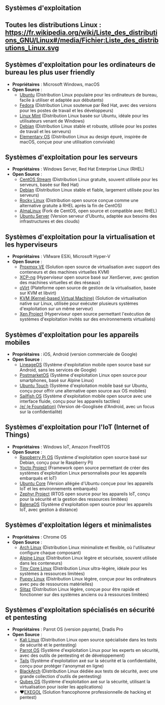 ## Systèmes d'exploitation

## Toutes les distributions Linux : https://fr.wikipedia.org/wiki/Liste_des_distributions_GNU/Linux#/media/Fichier:Liste_des_distributions_Linux.svg


## Systèmes d'exploitation pour les ordinateurs de bureau les plus user friendly
- **Propriétaires** : Microsoft Windows, macOS
- **Open Source** :
  - [Ubuntu](https://ubuntu.com/) (Distribution Linux populaire pour les ordinateurs de bureau, facile à utiliser et adaptée aux débutants)
  - [Fedora](https://getfedora.org/) (Distribution Linux soutenue par Red Hat, avec des versions pour les postes de travail et les développeurs)
  - [Linux Mint](https://linuxmint.com/) (Distribution Linux basée sur Ubuntu, idéale pour les utilisateurs venant de Windows)
  - [Debian](https://www.debian.org/) (Distribution Linux stable et robuste, utilisée pour les postes de travail et les serveurs)
  - [Elementary OS](https://elementary.io/) (Distribution Linux au design épuré, inspirée de macOS, conçue pour une utilisation conviviale)

## Systèmes d'exploitation pour les serveurs
- **Propriétaires** : Windows Server, Red Hat Enterprise Linux (RHEL)
- **Open Source** :
  - [CentOS Stream](https://www.centos.org/) (Distribution Linux gratuite, souvent utilisée pour les serveurs, basée sur Red Hat)
  - [Debian](https://www.debian.org/) (Distribution Linux stable et fiable, largement utilisée pour les serveurs)
  - [Rocky Linux](https://rockylinux.org/) (Distribution open source conçue comme une alternative gratuite à RHEL après la fin de CentOS)
  - [AlmaLinux](https://almalinux.org/) (Fork de CentOS, open source et compatible avec RHEL)
  - [Ubuntu Server](https://ubuntu.com/download/server) (Version serveur d'Ubuntu, adaptée aux besoins des infrastructures et des clouds)

## Systèmes d'exploitation pour la virtualisation et les hyperviseurs
- **Propriétaires** : VMware ESXi, Microsoft Hyper-V
- **Open Source** :
  - [Proxmox VE](https://www.proxmox.com/en/proxmox-ve) (Solution open source de virtualisation avec support des conteneurs et des machines virtuelles KVM)
  - [XCP-ng](https://xcp-ng.org/) (Hyperviseur open source basé sur XenServer, avec gestion des machines virtuelles et des réseaux)
  - [oVirt](https://www.ovirt.org/) (Plateforme open source de gestion de la virtualisation, basée sur KVM et libvirt)
  - [KVM (Kernel-based Virtual Machine)](https://www.linux-kvm.org/) (Solution de virtualisation native sur Linux, utilisée pour exécuter plusieurs systèmes d'exploitation sur un même serveur)
  - [Xen Project](https://xenproject.org/) (Hyperviseur open source permettant l'exécution de systèmes d'exploitation invités sur des environnements virtualisés)

## Systèmes d'exploitation pour les appareils mobiles
- **Propriétaires** : iOS, Android (version commerciale de Google)
- **Open Source** :
  - [LineageOS](https://lineageos.org/) (Système d'exploitation mobile open source basé sur Android, sans les services de Google)
  - [PostmarketOS](https://postmarketos.org/) (Système d'exploitation Linux open source pour smartphones, basé sur Alpine Linux)
  - [Ubuntu Touch](https://ubuntu-touch.io/) (Système d'exploitation mobile basé sur Ubuntu, conçu pour offrir une alternative open source aux OS mobiles)
  - [Sailfish OS](https://sailfishos.org/) (Système d'exploitation mobile open source avec une interface fluide, conçu pour les appareils tactiles)
  - [/e/ (e Foundation)](https://e.foundation/) (Version dé-Googlisée d'Android, avec un focus sur la confidentialité)

## Systèmes d'exploitation pour l'IoT (Internet of Things)
- **Propriétaires** : Windows IoT, Amazon FreeRTOS
- **Open Source** :
  - [Raspberry Pi OS](https://www.raspberrypi.org/software/) (Système d'exploitation open source basé sur Debian, conçu pour le Raspberry Pi)
  - [Yocto Project](https://www.yoctoproject.org/) (Framework open source permettant de créer des systèmes d'exploitation Linux personnalisés pour les appareils embarqués et IoT)
  - [Ubuntu Core](https://ubuntu.com/core) (Version allégée d'Ubuntu conçue pour les appareils IoT et les environnements embarqués)
  - [Zephyr Project](https://www.zephyrproject.org/) (RTOS open source pour les appareils IoT, conçu pour la sécurité et la gestion des ressources limitées)
  - [BalenaOS](https://www.balena.io/os/) (Système d'exploitation open source pour les appareils IoT, avec gestion à distance)

## Systèmes d'exploitation légers et minimalistes
- **Propriétaires** : Chrome OS
- **Open Source** :
  - [Arch Linux](https://www.archlinux.org/) (Distribution Linux minimaliste et flexible, où l'utilisateur configure chaque composant)
  - [Alpine Linux](https://alpinelinux.org/) (Distribution Linux légère et sécurisée, souvent utilisée dans les conteneurs)
  - [Tiny Core Linux](http://tinycorelinux.net/) (Distribution Linux ultra-légère, idéale pour les systèmes à ressources limitées)
  - [Puppy Linux](http://puppylinux.com/) (Distribution Linux légère, conçue pour les ordinateurs avec peu de ressources matérielles)
  - [Slitaz](http://www.slitaz.org/en/) (Distribution Linux légère, conçue pour être rapide et fonctionner sur des systèmes anciens ou à ressources limitées)

## Systèmes d'exploitation spécialisés en sécurité et pentesting
- **Propriétaires** : Parrot OS (version payante), Dradis Pro
- **Open Source** :
  - [Kali Linux](https://www.kali.org/) (Distribution Linux open source spécialisée dans les tests de sécurité et le pentesting)
  - [Parrot OS](https://www.parrotsec.org/) (Système d'exploitation Linux pour les experts en sécurité, avec des outils de pentesting et de développement)
  - [Tails](https://tails.boum.org/) (Système d'exploitation axé sur la sécurité et la confidentialité, conçu pour protéger l'anonymat en ligne)
  - [BlackArch](https://blackarch.org/) (Distribution Linux dédiée aux tests de sécurité, avec une grande collection d'outils de pentesting)
  - [Qubes OS](https://www.qubes-os.org/) (Système d'exploitation axé sur la sécurité, utilisant la virtualisation pour isoler les applications)
  - ❤️[EXEGOL](https://exegol.readthedocs.io/en/latest/) (Solution francophonne professionnelle de hacking et pentest)

